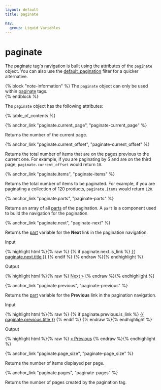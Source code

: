```yaml
---
layout: default
title: paginate

nav:
  group: Liquid Variables
---
```


# paginate

The <a href="/themes/liquid-documentation/tags/theme-tags/#paginate">paginate</a> tag's navigation is built using the attributes of the <code>paginate</code> object. You can also use the <a href="/themes/liquid-documentation/filters/additional-filters/#default_pagination">default_pagination</a> filter for a quicker alternative. 

{% block "note-information" %}
The <code>paginate</code> object can only be used within <a href="/themes/liquid-documentation/tags/theme-tags/#paginate">paginate</a> tags.  
{% endblock %}


The <code>paginate</code> object has the following attributes:

<a id="topofpage"></a>
{% table_of_contents %}






{% anchor_link "paginate.current_page", "paginate-current_page" %}

<p>Returns the number of the current page.</p>










{% anchor_link "paginate.current_offset", "paginate-current_offset" %}

<p>Returns the total number of items that are on the pages previous to the current one. For example, if you are paginating by 5 and are on the third page, <code>paginate.current_offset</code> would return <code>10</code>.</p>









{% anchor_link "paginate.items", "paginate-items" %}

<p>Returns the total number of items to be paginated. For example, if you are paginating a collection of 120 products, <code>paginate.items</code> would return <code>120</code>.</p>















{% anchor_link "paginate.parts", "paginate-parts" %}

<p>Returns an array of all <a href="/themes/liquid-documentation/objects/part/">parts</a> of the pagination. A <code>part</code> is a component used to build the navigation for the pagination. 








{% anchor_link "paginate.next", "paginate-next" %}

Returns the <a href="/themes/liquid-documentation/objects/part/">part</a> variable for the <strong>Next</strong> link in the pagination navigation. 

<p class="input">Input</p>
<div>{% highlight html %}{% raw %}
{% if paginate.next.is_link %}
	<a href="{{ paginate.next.url }}">{{ paginate.next.title }}</a>
{% endif %}
{% endraw %}{% endhighlight %}</div>

<p class="output">Output</p>
<div>{% highlight html %}{% raw %}
<!-- If we're not on the last page, and there still needs to be a Next link -->
<a href="/collections/all?page=17">Next »</a>
{% endraw %}{% endhighlight %}</div>












{% anchor_link "paginate.previous", "paginate-previous" %}

Returns the <a href="/themes/liquid-documentation/objects/part/">part</a> variable for the <strong>Previous</strong> link in the pagination navigation. 

<p class="input">Input</p>
<div>{% highlight html %}{% raw %}
{% if paginate.previous.is_link %}
	<a href="{{ paginate.previous.url }}">{{ paginate.previous.title }}</a>
{% endif %}
{% endraw %}{% endhighlight %}</div>

<p class="output">Output</p>
<div>{% highlight html %}{% raw %}
<!-- If we're not on the first page, and there still needs to be a Previous link -->
<a href="/collections/all?page=15">« Previous</a>
{% endraw %}{% endhighlight %}</div>












{% anchor_link "paginate.page_size", "paginate-page_size" %}

Returns the number of items displayed per page. 









{% anchor_link "paginate.pages", "paginate-pages" %}

Returns the number of pages created by the pagination tag.









